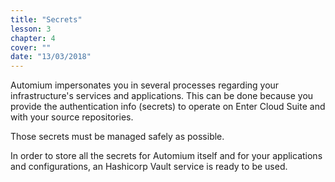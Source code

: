 ```yaml
---
title: "Secrets"
lesson: 3
chapter: 4
cover: ""
date: "13/03/2018"
---
```


Automium impersonates you in several processes regarding your infrastructure's services and applications. This can be done because you provide the authentication info (secrets) to operate on Enter Cloud Suite and with your source repositories.

Those secrets must be managed safely as possible.

In order to store all the secrets for Automium itself and for your applications and configurations, an Hashicorp Vault service is ready to be used.
